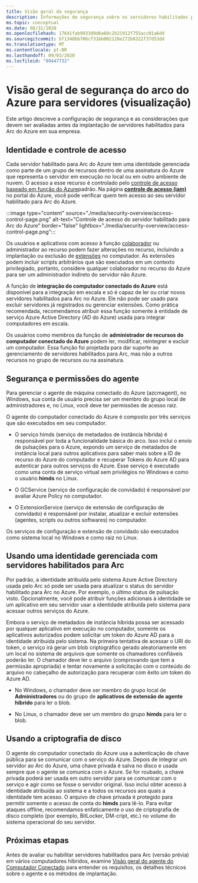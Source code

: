 ```yaml
---
title: Visão geral da segurança
description: Informações de segurança sobre os servidores habilitados para Arc do Azure (versão prévia).
ms.topic: conceptual
ms.date: 08/31/2020
ms.openlocfilehash: 17641fab9933d9d6a60c2b21912f755acc01a6dd
ms.sourcegitcommit: bf1340bb706cf31bb002128e272b8322f37d53dd
ms.translationtype: MT
ms.contentlocale: pt-BR
ms.lasthandoff: 09/03/2020
ms.locfileid: "89447732"
---
```

# <a name="azure-arc-for-servers-preview-security-overview"></a>Visão geral de segurança do arco do Azure para servidores (visualização)

Este artigo descreve a configuração de segurança e as considerações que devem ser avaliadas antes da implantação de servidores habilitados para Arc do Azure em sua empresa.

## <a name="identity-and-access-control"></a>Identidade e controle de acesso

Cada servidor habilitado para Arc do Azure tem uma identidade gerenciada como parte de um grupo de recursos dentro de uma assinatura do Azure que representa o servidor em execução no local ou em outro ambiente de nuvem. O acesso a esse recurso é controlado pelo [controle de acesso baseado em função do Azure](../../role-based-access-control/overview.md)padrão. Na página [**controle de acesso (iam)**](../../role-based-access-control/role-assignments-portal.md#access-control-iam) no portal do Azure, você pode verificar quem tem acesso ao seu servidor habilitado para Arc do Azure.

:::image type="content" source="./media/security-overview/access-control-page.png" alt-text="Controle de acesso do servidor habilitado para Arc do Azure" border="false" lightbox="./media/security-overview/access-control-page.png":::

Os usuários e aplicativos com acesso à função [colaborador](../../role-based-access-control/built-in-roles.md#contributor) ou administrador ao recurso podem fazer alterações no recurso, incluindo a implantação ou exclusão de [extensões](manage-vm-extensions.md) no computador. As extensões podem incluir scripts arbitrários que são executados em um contexto privilegiado, portanto, considere qualquer colaborador no recurso do Azure para ser um administrador indireto do servidor não Azure.

A função de **integração do computador conectado do Azure** está disponível para a integração em escala e só é capaz de ler ou criar novos servidores habilitados para Arc no Azure. Ele não pode ser usado para excluir servidores já registrados ou gerenciar extensões. Como prática recomendada, recomendamos atribuir essa função somente à entidade de serviço Azure Active Directory (AD do Azure) usada para integrar computadores em escala.

Os usuários como membros da função de **administrador de recursos do computador conectado do Azure** podem ler, modificar, reintegrer e excluir um computador. Essa função foi projetada para dar suporte ao gerenciamento de servidores habilitados para Arc, mas não a outros recursos no grupo de recursos ou na assinatura.

## <a name="agent-security-and-permissions"></a>Segurança e permissões do agente

Para gerenciar o agente de máquina conectado do Azure (azcmagent), no Windows, sua conta de usuário precisa ser um membro do grupo local de administradores e, no Linux, você deve ter permissões de acesso raiz.

O agente do computador conectado do Azure é composto por três serviços que são executados em seu computador.

* O serviço himds (serviço de metadados de instância híbrida) é responsável por toda a funcionalidade básica do arco. Isso inclui o envio de pulsações para o Azure, expondo um serviço de metadados de instância local para outros aplicativos para saber mais sobre a ID de recurso do Azure do computador e recuperar Tokens do Azure AD para autenticar para outros serviços do Azure. Esse serviço é executado como uma conta de serviço virtual sem privilégios no Windows e como o usuário **himds** no Linux.

* O GCService (serviço de configuração de convidado) é responsável por avaliar Azure Policy no computador.

* O ExtensionService (serviço de extensão de configuração de convidado) é responsável por instalar, atualizar e excluir extensões (agentes, scripts ou outros softwares) no computador.

Os serviços de configuração e extensão de convidado são executados como sistema local no Windows e como raiz no Linux.

## <a name="using-a-managed-identity-with-arc-enabled-servers"></a>Usando uma identidade gerenciada com servidores habilitados para Arc

Por padrão, a identidade atribuída pelo sistema Azure Active Directory usada pelo Arc só pode ser usada para atualizar o status do servidor habilitado para Arc no Azure. Por exemplo, o *último* status de pulsação visto. Opcionalmente, você pode atribuir funções adicionais à identidade se um aplicativo em seu servidor usar a identidade atribuída pelo sistema para acessar outros serviços do Azure.

Embora o serviço de metadados de instância híbrida possa ser acessado por qualquer aplicativo em execução no computador, somente os aplicativos autorizados podem solicitar um token do Azure AD para a identidade atribuída pelo sistema. Na primeira tentativa de acessar o URI do token, o serviço irá gerar um blob criptográfico gerado aleatoriamente em um local no sistema de arquivos que somente os chamadores confiáveis poderão ler. O chamador deve ler o arquivo (comprovando que tem a permissão apropriada) e tentar novamente a solicitação com o conteúdo do arquivo no cabeçalho de autorização para recuperar com êxito um token do Azure AD.

* No Windows, o chamador deve ser membro do grupo local de **Administradores** ou do grupo de **aplicativos de extensão de agente híbrido** para ler o blob.

* No Linux, o chamador deve ser um membro do grupo **himds** para ler o blob.

## <a name="using-disk-encryption"></a>Usando a criptografia de disco

O agente do computador conectado do Azure usa a autenticação de chave pública para se comunicar com o serviço do Azure. Depois de integrar um servidor ao Arc do Azure, uma chave privada é salva no disco e usada sempre que o agente se comunica com o Azure. Se for roubado, a chave privada poderá ser usada em outro servidor para se comunicar com o serviço e agir como se fosse o servidor original. Isso inclui obter acesso à identidade atribuída ao sistema e a todos os recursos aos quais a identidade tem acesso. O arquivo de chave privada é protegido para permitir somente o acesso de conta do **himds** para lê-lo. Para evitar ataques offline, recomendamos enfaticamente o uso de criptografia de disco completo (por exemplo, BitLocker, DM-cript, etc.) no volume do sistema operacional do seu servidor.

## <a name="next-steps"></a>Próximas etapas

Antes de avaliar ou habilitar servidores habilitados para Arc (versão prévia) em vários computadores híbridos, examine [Visão geral do agente do Computador Conectado](agent-overview.md) para entender os requisitos, os detalhes técnicos sobre o agente e os métodos de implantação.
